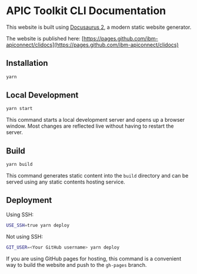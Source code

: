 # APIC Toolkit CLI Documentation

This website is built using [Docusaurus 2](https://docusaurus.io/), a modern static website generator.

The website is published here: [https://pages.github.com/ibm-apiconnect/clidocs](https://pages.github.com/ibm-apiconnect/clidocs)

## Installation

```bash
yarn
```

## Local Development

```bash
yarn start
```

This command starts a local development server and opens up a browser window. Most changes are reflected live without having to restart the server.

## Build

```bash
yarn build
```

This command generates static content into the `build` directory and can be served using any static contents hosting service.

## Deployment

Using SSH:

```bash
USE_SSH=true yarn deploy
```

Not using SSH:

```bash
GIT_USER=<Your GitHub username> yarn deploy
```

If you are using GitHub pages for hosting, this command is a convenient way to build the website and push to the `gh-pages` branch.
